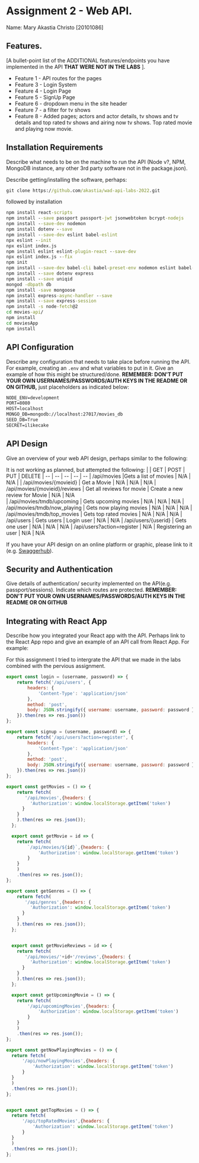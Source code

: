 # Assignment 2 - Web API.

Name: Mary Akastia Christo [20101086]

## Features.

[A bullet-point list of the ADDITIONAL features/endpoints you have implemented in the API **THAT WERE NOT IN THE LABS** ]. 

 + Feature 1 - API routes for the pages
 + Feature 3 - Login System
 + Feature 4 - Login Page
 + Feature 5 - SignUp Page
 + Feature 6 - dropdown menu in the site header
 + Feature 7 - a filter for tv shows
 + Feature 8 - Added pages; actors and actor details, tv shows and tv details and top rated tv shows and airing now tv shows. Top rated movie and playing now movie.

## Installation Requirements

Describe what needs to be on the machine to run the API (Node v?, NPM, MongoDB instance, any other 3rd party software not in the package.json). 

Describe getting/installing the software, perhaps:

```bat
git clone https://github.com/akastia/wad-api-labs-2022.git
```

followed by installation

```bat
npm install react-scripts
npm install --save passport passport-jwt jsonwebtoken bcrypt-nodejs
npm install --save-dev nodemon
npm install dotenv --save
npm install --save-dev eslint babel-eslint
npx eslint --init
npx eslint index.js
npm install eslint eslint-plugin-react --save-dev
npx eslint index.js --fix
npm init
npm install --save-dev babel-cli babel-preset-env nodemon eslint babel-eslint
npm install --save dotenv express
npm install --save uniqid
mongod -dbpath db
npm install -save mongoose
npm install express-async-handler --save
npm install --save express-session
npm install -s node-fetch@2
cd movies-api/
npm install
cd moviesApp
npm install
```

## API Configuration
Describe any configuration that needs to take place before running the API. For example, creating an ``.env`` and what variables to put in it. Give an example of how this might be structured/done.
**REMEMBER: DON'T PUT YOUR OWN USERNAMES/PASSWORDS/AUTH KEYS IN THE README OR ON GITHUB,** just placeholders as indicated below:

```bat
NODE_ENV=development
PORT=8080
HOST=localhost
MONGO_DB=mongodb://localhost:27017/movies_db
SEED_DB=True
SECRET=ilikecake
```


## API Design
Give an overview of your web API design, perhaps similar to the following: 

It is not working as planned, but attempted the following:
|  |  GET | POST | PUT | DELETE
| -- | -- | -- | -- | -- 
| /api/movies |Gets a list of movies | N/A | N/A |
| /api/movies/{movieid} | Get a Movie | N/A | N/A | N/A
| /api/movies/{movieid}/reviews | Get all reviews for movie | Create a new review for Movie | N/A | N/A  
| /api/movies/tmdb/upcoming | Gets upcoming movies | N/A | N/A | N/A
| /api/movies/tmdb/now_playing | Gets now playing movies | N/A | N/A | N/A
| /api/movies/tmdb/top_movies | Gets top rated movies | N/A | N/A | N/A 
| /api/users | Gets users | Login user | N/A | N/A
| /api/users/{userid} | Gets one user | N/A | N/A | N/A
| /api/users?action=register | N/A | Registering an user | N/A | N/A 

If you have your API design on an online platform or graphic, please link to it (e.g. [Swaggerhub](https://app.swaggerhub.com/)).


## Security and Authentication
Give details of authentication/ security implemented on the API(e.g. passport/sessions). Indicate which routes are protected. **REMEMBER: DON'T PUT YOUR OWN USERNAMES/PASSWORDS/AUTH KEYS IN THE README OR ON GITHUB**

## Integrating with React App

Describe how you integrated your React app with the API. Perhaps link to the React App repo and give an example of an API call from React App. For example: 

For this assignment I tried to intergrate the API that we made in the labs combined with the pervious assignment. 

~~~Javascript
export const login = (username, password) => {
    return fetch('/api/users', {
        headers: {
            'Content-Type': 'application/json'
        },
        method: 'post',
        body: JSON.stringify({ username: username, password: password })
    }).then(res => res.json())
};

export const signup = (username, password) => {
    return fetch('/api/users?action=register', {
        headers: {
            'Content-Type': 'application/json'
        },
        method: 'post',
        body: JSON.stringify({ username: username, password: password })
    }).then(res => res.json())
};

export const getMovies = () => {
    return fetch(
       '/api/movies',{headers: {
         'Authorization': window.localStorage.getItem('token')
      }
    }
    ).then(res => res.json());
  };

  export const getMovie = id => {
    return fetch(
        `/api/movies/${id}`,{headers: {
            'Authorization': window.localStorage.getItem('token')
        }
    }
    )
    .then(res => res.json());
};

export const getGenres = () => {
    return fetch(
       '/api/genres',{headers: {
         'Authorization': window.localStorage.getItem('token')
      }
    }
    ).then(res => res.json());
  };


  export const getMovieReviews = id => {
    return fetch(
       '/api/movies/'+id+'/reviews',{headers: {
         'Authorization': window.localStorage.getItem('token')
      }
    }
    ).then(res => res.json());
  };

  export const getUpcomingMovie = () => {
    return fetch(
        '/api/upcomingMovies',{headers: {
            'Authorization': window.localStorage.getItem('token')
        }
    }
    )
    .then(res => res.json());
};

export const getNowPlayingMovies = () => {
  return fetch(
      '/api/nowPlayingMovies',{headers: {
          'Authorization': window.localStorage.getItem('token')
      }
  }
  )
  .then(res => res.json());
};


export const getTopMovies = () => {
  return fetch(
      '/api/topRatedMovies',{headers: {
          'Authorization': window.localStorage.getItem('token')
      }
  }
  )
  .then(res => res.json());
};

~~~
